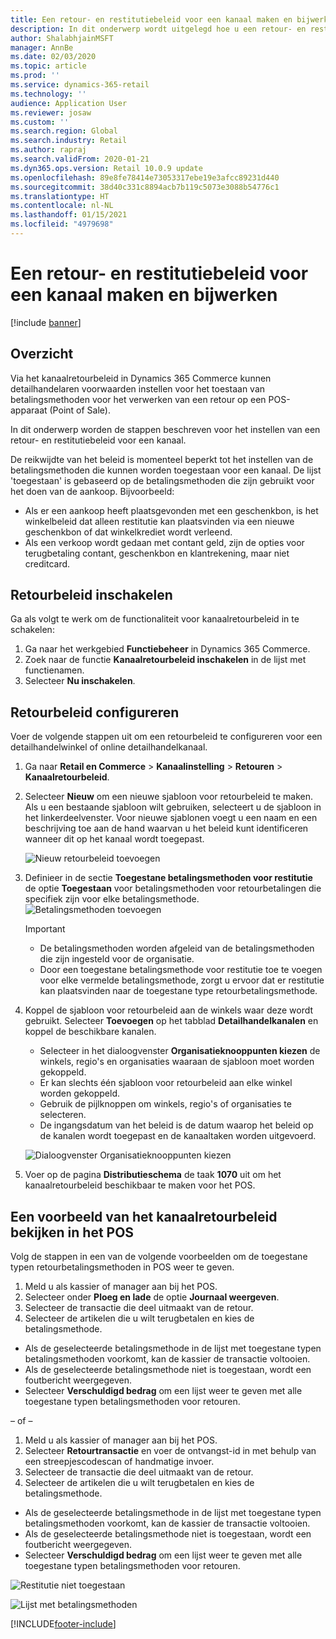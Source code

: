 ```yaml
---
title: Een retour- en restitutiebeleid voor een kanaal maken en bijwerken
description: In dit onderwerp wordt uitgelegd hoe u een retour- en restitutiebeleid instelt voor een kanaal.
author: ShalabhjainMSFT
manager: AnnBe
ms.date: 02/03/2020
ms.topic: article
ms.prod: ''
ms.service: dynamics-365-retail
ms.technology: ''
audience: Application User
ms.reviewer: josaw
ms.custom: ''
ms.search.region: Global
ms.search.industry: Retail
ms.author: rapraj
ms.search.validFrom: 2020-01-21
ms.dyn365.ops.version: Retail 10.0.9 update
ms.openlocfilehash: 89e8fe78414e73053317ebe19e3afcc89231d440
ms.sourcegitcommit: 38d40c331c8894acb7b119c5073e3088b54776c1
ms.translationtype: HT
ms.contentlocale: nl-NL
ms.lasthandoff: 01/15/2021
ms.locfileid: "4979698"
---
```

# <a name="create-and-update-a-returns-and-refunds-policy-for-a-channel"></a>Een retour- en restitutiebeleid voor een kanaal maken en bijwerken

[!include [banner](includes/banner.md)]

## <a name="overview"></a>Overzicht

Via het kanaalretourbeleid in Dynamics 365 Commerce kunnen detailhandelaren voorwaarden instellen voor het toestaan van betalingsmethoden voor het verwerken van een retour op een POS-apparaat (Point of Sale).  

In dit onderwerp worden de stappen beschreven voor het instellen van een retour- en restitutiebeleid voor een kanaal.

De reikwijdte van het beleid is momenteel beperkt tot het instellen van de betalingsmethoden die kunnen worden toegestaan voor een kanaal. De lijst 'toegestaan' is gebaseerd op de betalingsmethoden die zijn gebruikt voor het doen van de aankoop. Bijvoorbeeld:

- Als er een aankoop heeft plaatsgevonden met een geschenkbon, is het winkelbeleid dat alleen restitutie kan plaatsvinden via een nieuwe geschenkbon of dat winkelkrediet wordt verleend. 
- Als een verkoop wordt gedaan met contant geld, zijn de opties voor terugbetaling contant, geschenkbon en klantrekening, maar niet creditcard. 


## <a name="enable-return-policy"></a>Retourbeleid inschakelen

Ga als volgt te werk om de functionaliteit voor kanaalretourbeleid in te schakelen:

1. Ga naar het werkgebied **Functiebeheer** in Dynamics 365 Commerce.
2. Zoek naar de functie **Kanaalretourbeleid inschakelen** in de lijst met functienamen.
3. Selecteer **Nu inschakelen**. 

## <a name="configure-return-policy"></a>Retourbeleid configureren

Voer de volgende stappen uit om een retourbeleid te configureren voor een detailhandelwinkel of online detailhandelkanaal.

1. Ga naar **Retail en Commerce** \> **Kanaalinstelling** \> **Retouren** \> **Kanaalretourbeleid**.

2. Selecteer **Nieuw** om een nieuwe sjabloon voor retourbeleid te maken. Als u een bestaande sjabloon wilt gebruiken, selecteert u de sjabloon in het linkerdeelvenster. Voor nieuwe sjablonen voegt u een naam en een beschrijving toe aan de hand waarvan u het beleid kunt identificeren wanneer dit op het kanaal wordt toegepast.

   ![Nieuw retourbeleid toevoegen](media/Return-policy-page1.png "Nieuw retourbeleid toevoegen")
     
   
3. Definieer in de sectie **Toegestane betalingsmethoden voor restitutie** de optie **Toegestaan** voor betalingsmethoden voor retourbetalingen die specifiek zijn voor elke betalingsmethode.
   ![Betalingsmethoden toevoegen](media/Return-policy-page2.PNG "Toegestane betalingsmethoden per betalingstype instellen")
   
    > [!IMPORTANT]
    > - De betalingsmethoden worden afgeleid van de betalingsmethoden die zijn ingesteld voor de organisatie.
    > - Door een toegestane betalingsmethode voor restitutie toe te voegen voor elke vermelde betalingsmethode, zorgt u ervoor dat er restitutie kan plaatsvinden naar de toegestane type retourbetalingsmethode.
    
4. Koppel de sjabloon voor retourbeleid aan de winkels waar deze wordt gebruikt. Selecteer **Toevoegen** op het tabblad **Detailhandelkanalen** en koppel de beschikbare kanalen. 

    - Selecteer in het dialoogvenster **Organisatieknooppunten kiezen** de winkels, regio's en organisaties waaraan de sjabloon moet worden gekoppeld.
    - Er kan slechts één sjabloon voor retourbeleid aan elke winkel worden gekoppeld.
    - Gebruik de pijlknoppen om winkels, regio's of organisaties te selecteren.
    - De ingangsdatum van het beleid is de datum waarop het beleid op de kanalen wordt toegepast en de kanaaltaken worden uitgevoerd. 

    ![Dialoogvenster Organisatieknooppunten kiezen](media/Return-policy-page3.PNG "Dialoogvenster Organisatieknooppunten kiezen")

5. Voer op de pagina **Distributieschema** de taak **1070** uit om het kanaalretourbeleid beschikbaar te maken voor het POS.

## <a name="preview-the-channel-return-policy-in-the-pos"></a>Een voorbeeld van het kanaalretourbeleid bekijken in het POS

Volg de stappen in een van de volgende voorbeelden om de toegestane typen retourbetalingsmethoden in POS weer te geven.

1. Meld u als kassier of manager aan bij het POS.
2. Selecteer onder **Ploeg en lade** de optie **Journaal weergeven**.
3. Selecteer de transactie die deel uitmaakt van de retour. 
4. Selecteer de artikelen die u wilt terugbetalen en kies de betalingsmethode.  
- Als de geselecteerde betalingsmethode in de lijst met toegestane typen betalingsmethoden voorkomt, kan de kassier de transactie voltooien.
- Als de geselecteerde betalingsmethode niet is toegestaan, wordt een foutbericht weergegeven.
- Selecteer **Verschuldigd bedrag** om een lijst weer te geven met alle toegestane typen betalingsmethoden voor retouren.

– of –

1. Meld u als kassier of manager aan bij het POS.
2. Selecteer **Retourtransactie** en voer de ontvangst-id in met behulp van een streepjescodescan of handmatige invoer. 
3. Selecteer de transactie die deel uitmaakt van de retour. 
4. Selecteer de artikelen die u wilt terugbetalen en kies de betalingsmethode.  
- Als de geselecteerde betalingsmethode in de lijst met toegestane typen betalingsmethoden voorkomt, kan de kassier de transactie voltooien.
- Als de geselecteerde betalingsmethode niet is toegestaan, wordt een foutbericht weergegeven.
- Selecteer **Verschuldigd bedrag** om een lijst weer te geven met alle toegestane typen betalingsmethoden voor retouren.

![Restitutie niet toegestaan](media/Return-policy-page6.png "Type restitutie niet toegestaan")



![Lijst met betalingsmethoden](media/Return-policy-page5.PNG "Typen restitutie toegestaan")


[!INCLUDE[footer-include](../includes/footer-banner.md)]